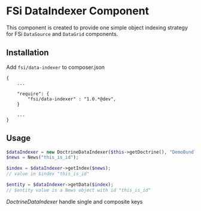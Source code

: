 # FSi DataIndexer Component #

This component is created to provide one simple object indexing strategy for FSi ``DataSource`` and ``DataGrid`` components.

## Installation ##

Add ``fsi/data-indexer`` to composer.json

```
{
    ...

    "require": {
        "fsi/data-indexer" : "1.0.*@dev",
    }

    ...
}
```

## Usage ##

```php
$dataIndexer = new DoctrineDataIndexer($this->getDoctrine(), "DemoBundle:News");
$news = News("this_is_id");

$index = $dataIndexer->getIndex($news);
// value in $index "this_is_id"

$entity = $dataIndexer->getData($index);
// $entity value is a News object with id "this_is_id"

```

*DoctrineDataIndexer* handle single and composite keys 
